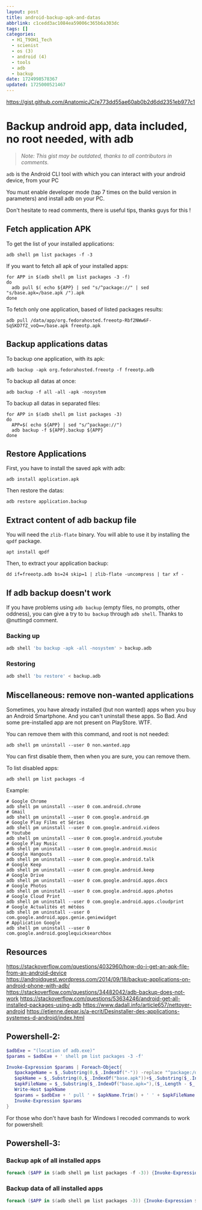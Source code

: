 ```yaml
---
layout: post
title: android-backup-apk-and-datas
abbrlink: c1cedd3ac1084ea59006c365b6a303dc
tags: []
categories:
  - H1_T9OH1_Tech
  - scienist
  - os (3)
  - android (4)
  - tools
  - adb
  - backup
date: 1724998578367
updated: 1725000521467
---
```


<https://gist.github.com/AnatomicJC/e773dd55ae60ab0b2d6dd2351eb977c1>

# Backup android app, data included, no root needed, with adb

> *Note: This gist may be outdated, thanks to all contributors in comments.*

`adb` is the Android CLI tool with which you can interact with your android device, from your PC

You must enable developer mode (tap 7 times on the build version in parameters) and install adb on your PC.

Don't hesitate to read comments, there is useful tips, thanks guys for this !

## Fetch application APK

To get the list of your installed applications:

```
adb shell pm list packages -f -3
```

If you want to fetch all apk of your installed apps:

```
for APP in $(adb shell pm list packages -3 -f)
do
  adb pull $( echo ${APP} | sed "s/^package://" | sed "s/base.apk=/base.apk /").apk
done
```

To fetch only one application, based of listed packages results:

```
adb pull /data/app/org.fedorahosted.freeotp-Rbf2NWw6F-SqSKD7fZ_voQ==/base.apk freeotp.apk
```

## Backup applications datas

To backup one application, with its apk:

```
adb backup -apk org.fedorahosted.freeotp -f freeotp.adb
```

To backup all datas at once:

```
adb backup -f all -all -apk -nosystem
```

To backup all datas in separated files:

```
for APP in $(adb shell pm list packages -3)
do
  APP=$( echo ${APP} | sed "s/^package://")
  adb backup -f ${APP}.backup ${APP}
done
```

## Restore Applications

First, you have to install the saved apk with adb:

```
adb install application.apk
```

Then restore the datas:

```
adb restore application.backup
```

## Extract content of adb backup file

You will need the `zlib-flate` binary. You will able to use it by installing the `qpdf` package.

```
apt install qpdf
```

Then, to extract your application backup:

```
dd if=freeotp.adb bs=24 skip=1 | zlib-flate -uncompress | tar xf -
```

## If adb backup doesn't work

If you have problems using `adb backup` (empty files, no prompts, other oddness), you can give a try to `bu backup` through `adb shell`. Thanks to @nuttingd comment.

### Backing up

```sh
adb shell 'bu backup -apk -all -nosystem' > backup.adb
```

### Restoring

```sh
adb shell 'bu restore' < backup.adb
```

## Miscellaneous: remove non-wanted applications

Sometimes, you have already installed (but non wanted) apps when you buy an Android Smartphone. And you can't uninstall these apps. So Bad. And some pre-installed app are not present on PlayStore. WTF.

You can remove them with this command, and root is not needed:

```
adb shell pm uninstall --user 0 non.wanted.app
```

You can first disable them, then when you are sure, you can remove them.

To list disabled apps:

```
adb shell pm list packages -d
```

Example:

```
# Google Chrome
adb shell pm uninstall --user 0 com.android.chrome
# Gmail
adb shell pm uninstall --user 0 com.google.android.gm
# Google Play Films et Séries
adb shell pm uninstall --user 0 com.google.android.videos
# Youtube
adb shell pm uninstall --user 0 com.google.android.youtube
# Google Play Music
adb shell pm uninstall --user 0 com.google.android.music
# Google Hangouts
adb shell pm uninstall --user 0 com.google.android.talk
# Google Keep
adb shell pm uninstall --user 0 com.google.android.keep
# Google Drive
adb shell pm uninstall --user 0 com.google.android.apps.docs
# Google Photos
adb shell pm uninstall --user 0 com.google.android.apps.photos
# Google Cloud Print
adb shell pm uninstall --user 0 com.google.android.apps.cloudprint
# Google Actualités et météos
adb shell pm uninstall --user 0 com.google.android.apps.genie.geniewidget
# Application Google
adb shell pm uninstall --user 0 com.google.android.googlequicksearchbox
```

## Resources

<https://stackoverflow.com/questions/4032960/how-do-i-get-an-apk-file-from-an-android-device>
<https://androidquest.wordpress.com/2014/09/18/backup-applications-on-android-phone-with-adb/>
<https://stackoverflow.com/questions/34482042/adb-backup-does-not-work>
<https://stackoverflow.com/questions/53634246/android-get-all-installed-packages-using-adb>
<https://www.dadall.info/article657/nettoyer-android>
<https://etienne.depar.is/a-ecrit/Desinstaller-des-applications-systemes-d-android/index.html>

## Powershell-2:

```powershell
$adbExe = "(location of adb.exe)"
$params = $adbExe + ' shell pm list packages -3 -f'

Invoke-Expression $params | Foreach-Object{
   $packageName = $_.Substring(0,$_.IndexOf("-")) -replace "^package:/data/app/(.*)$", "`$1"
   $apkName = $_.Substring(0,$_.IndexOf("base.apk"))+$_.Substring($_.IndexOf("base.apk"),8) -replace "^package:(.*)$", "`$1"
   $apkFileName = $_.Substring($_.IndexOf("base.apk="),($_.Length - $_.IndexOf("base.apk="))).replace("base.apk=","")
   Write-Host $apkName 
   $params = $adbExe + ' pull ' + $apkName.Trim() + ' ' + $apkFileName + '.apk'
   Invoke-Expression $params
}
```

For those who don't have bash for Windows I recoded commands to work for powershell:

## Powershell-3:

### Backup apk of all installed apps

```powershell
foreach ($APP in $(adb shell pm list packages -f -3)) {Invoke-Expression $($APP.replace('package:','adb pull ').replace('base.apk=','base.apk ')+'.apk')}
```

### Backup data of all installed apps

```powershell
foreach ($APP in $(adb shell pm list packages -3)) {Invoke-Expression $($APP.replace('package:','adb backup -f ')+'.backup '+$APP.replace('package:',''))}
```
